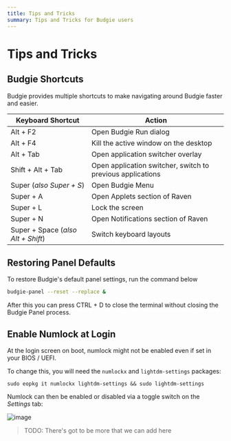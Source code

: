 ```yaml
---
title: Tips and Tricks
summary: Tips and Tricks for Budgie users
---
```


# Tips and Tricks

## Budgie Shortcuts

Budgie provides multiple shortcuts to make navigating around Budgie faster and easier.

| Keyboard Shortcut                  | Action                                                     |
| ---------------------------------- | ---------------------------------------------------------- |
| Alt + F2                           | Open Budgie Run dialog                                     |
| Alt + F4                           | Kill the active window on the desktop                      |
| Alt + Tab                          | Open application switcher overlay                          |
| Shift + Alt + Tab                  | Open application switcher, switch to previous applications |
| Super (_also Super + S_)           | Open Budgie Menu                                           |
| Super + A                          | Open Applets section of Raven                              |
| Super + L                          | Lock the screen                                            |
| Super + N                          | Open Notifications section of Raven                        |
| Super + Space (_also Alt + Shift_) | Switch keyboard layouts                                    |

## Restoring Panel Defaults

To restore Budgie's default panel settings, run the command below

```bash
budgie-panel --reset --replace &
```

After this you can press CTRL + D to close the terminal without closing the Budgie Panel process.

## Enable Numlock at Login

At the login screen on boot, numlock might not be enabled even if set in your BIOS / UEFI.

To change this, you will need the `numlockx` and `lightdm-settings` packages:

```
sudo eopkg it numlockx lightdm-settings && sudo lightdm-settings
```

Numlock can then be enabled or disabled via a toggle switch on the _Settings_ tab:

![image](https://github.com/user-attachments/assets/d613d863-9e83-47d2-830f-38d3cacba9b7)


> TODO: There's got to be more that we can add here
